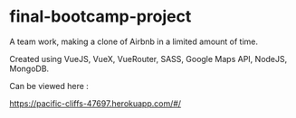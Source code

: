 # final-bootcamp-project
A team work, making a clone of Airbnb in a limited amount of time.

Created using VueJS, VueX, VueRouter, SASS, Google Maps API, NodeJS, MongoDB.

Can be viewed here :

https://pacific-cliffs-47697.herokuapp.com/#/
